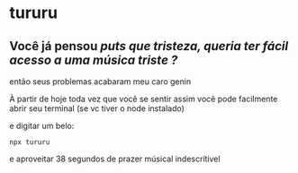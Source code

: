 # tururu
## Você já pensou *puts que tristeza, queria ter fácil acesso a uma música triste ?*
então seus problemas acabaram meu caro genin

À partir de hoje toda vez que você se sentir assim você pode facilmente abrir seu terminal (se vc tiver o node instalado)

e digitar um belo:

```
npx tururu
```

e aproveitar 38 segundos de prazer músical indescrítivel 

